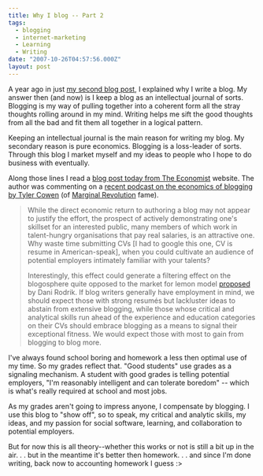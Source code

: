```yaml
---
title: Why I blog -- Part 2
tags:
  - blogging
  - internet-marketing
  - Learning
  - Writing
date: "2007-10-26T04:57:56.000Z"
layout: post
---
```


A year ago in just [my second blog post][0], I explained why I write a blog. My answer then (and now) is I keep a blog as an intellectual journal of sorts. Blogging is my way of pulling together into a coherent form all the stray thoughts rolling around in my mind. Writing helps me sift the good thoughts from all the bad and fit them all together in a logical pattern.  

  

Keeping an intellectual journal is the main reason for writing my blog. My secondary reason is pure economics. Blogging is a loss-leader of sorts.  Through this blog I market myself and my ideas to people who I hope to do business with eventually.  

  

Along those lines I read a [blog post today from The Economist][1] website. The author was commenting on a [recent podcast on the economics of blogging by Tyler Cowen][2] (of [Marginal Revolution][3] fame).  


> While the direct economic return to authoring a blog may not appear to justify the effort, the prospect of actively demonstrating one's skillset for an interested public, many members of which work in talent-hungry organisations that pay real salaries, is an attractive one. Why waste time submitting CVs \[I had to google this one, CV is resume in American-speak\], when you could cultivate an audience of potential employers intimately familiar with your talents?  
> 
>   
> 
> Interestingly, this effect could generate a filtering effect on the blogosphere quite opposed to the market for lemon model [proposed][4] by Dani Rodrik. If blog writers generally have employment in mind, we should expect those with strong resumés but lackluster ideas to abstain from extensive blogging, while those whose critical and analytical skills run ahead of the experience and education categories on their CVs should embrace blogging as a means to signal their exceptional fitness. We would expect those with most to gain from blogging to blog more.

  

I've always found school boring and homework a less then optimal use of my time. So my grades reflect that. "Good students" use grades as a signaling mechanism. A student with good grades is telling potential employers, "I'm reasonably intelligent and can tolerate boredom" -- which is what's really required at school and most jobs.  

  

As my grades aren't going to impress anyone, I compensate by blogging. I use this blog to "show off", so to speak, my critical and analytic skills, my ideas, and my passion for social software, learning, and collaboration to potential employers.  

  

But for now this is all theory--whether this works or not is still a bit up in the air. . . but in the meantime it's better then homework. . . and since I'm done writing, back now to accounting homework I guess :\>

[0]: /why-i-blog-part-1/
[1]: http://www.economist.com/blogs/freeexchange/2007/10/comment_is_free.cfm
[2]: http://files.ssds.ucdavis.edu/chsc/Discover_Your_Inner_Economist.mp4
[3]: http://www.marginalrevolution.com/
[4]: http://rodrik.typepad.com/dani_rodriks_weblog/2007/10/is-the-econ-blo.html